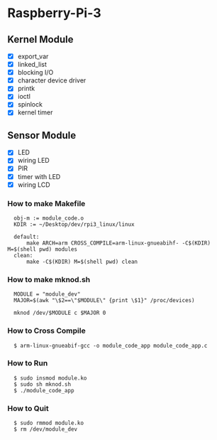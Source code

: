 # Raspberry-Pi-3

## Kernel Module
- [x] export_var
- [x] linked_list
- [x] blocking I/O
- [x] character device driver
- [x] printk
- [x] ioctl
- [x] spinlock
- [x] kernel timer

## Sensor Module
- [x] LED
- [x] wiring LED
- [x] PIR
- [x] timer with LED
- [x] wiring LCD

### How to make Makefile
      obj-m := module_code.o
      KDIR := ~/Desktop/dev/rpi3_linux/linux
      
      default:
          make ARCH=arm CROSS_COMPILE=arm-linux-gnueabihf- -C$(KDIR) M=$(shell pwd) modules
      clean:
          make -C$(KDIR) M=$(shell pwd) clean
          
### How to make mknod.sh
      MODULE = "module_dev"
      MAJOR=$(awk "\$2==\"$MODULE\" {print \$1}" /proc/devices)
      
      mknod /dev/$MODULE c $MAJOR 0

### How to Cross Compile
      $ arm-linux-gnueabif-gcc -o module_code_app module_code_app.c

### How to Run
      $ sudo insmod module.ko
      $ sudo sh mknod.sh
      $ ./module_code_app

### How to Quit
      $ sudo rmmod module.ko
      $ rm /dev/module_dev
      
